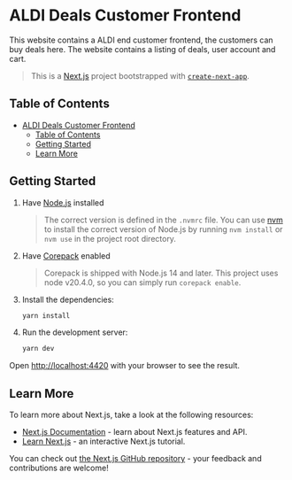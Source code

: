 # ALDI Deals Customer Frontend

This website contains a ALDI end customer frontend, the customers can buy deals here. The website contains a listing of deals, user account and cart.

> This is a [Next.js](https://nextjs.org/) project bootstrapped with [`create-next-app`](https://github.com/vercel/next.js/tree/canary/packages/create-next-app).

## Table of Contents

<!-- TOC -->
* [ALDI Deals Customer Frontend](#aldi-deals-customer-frontend)
  * [Table of Contents](#table-of-contents)
  * [Getting Started](#getting-started)
  * [Learn More](#learn-more)
<!-- TOC -->

## Getting Started

1. Have [Node.js](https://nodejs.org/en/) installed
   > The correct version is defined in the `.nvmrc` file. You can use [nvm](https://github.com/nvm-sh/nvm) to install the correct version of Node.js by running `nvm install` or `nvm use` in the project root directory.
2. Have [Corepack](https://nodejs.org/api/corepack.html) enabled
   > Corepack is shipped with Node.js 14 and later. This project uses node v20.4.0, so you can simply run `corepack enable`.
3. Install the dependencies:
   ```bash
   yarn install
   ```
4. Run the development server:
   ```bash
   yarn dev
   ```

Open [http://localhost:4420](http://localhost:4420) with your browser to see the result.

## Learn More

To learn more about Next.js, take a look at the following resources:

- [Next.js Documentation](https://nextjs.org/docs) - learn about Next.js features and API.
- [Learn Next.js](https://nextjs.org/learn) - an interactive Next.js tutorial.

You can check out [the Next.js GitHub repository](https://github.com/vercel/next.js/) - your feedback and contributions are welcome!

